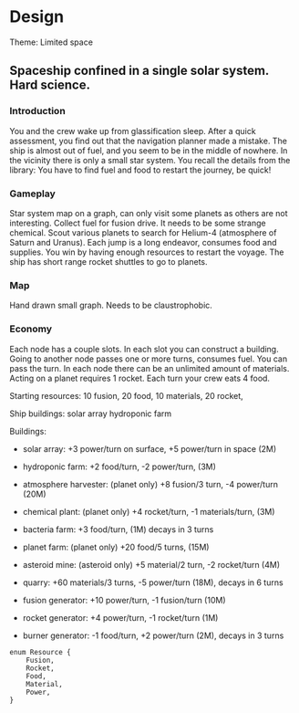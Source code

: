 # Design

Theme: Limited space


## Spaceship confined in a single solar system. Hard science.

### Introduction

You and the crew wake up from glassification sleep.
After a quick assessment, you find out that the navigation planner made a mistake.
The ship is almost out of fuel, and you seem to be in the middle of nowhere.
In the vicinity there is only a small star system.
You recall the details from the library:
You have to find fuel and food to restart the journey, be quick!

### Gameplay

Star system map on a graph, can only visit some planets as others are not interesting.
Collect fuel for fusion drive. It needs to be some strange chemical.
Scout various planets to search for Helium-4 (atmosphere of Saturn and Uranus).
Each jump is a long endeavor, consumes food and supplies. 
You win by having enough resources to restart the voyage.
The ship has short range rocket shuttles to go to planets.

### Map

Hand drawn small graph. Needs to be claustrophobic.

### Economy

Each node has a couple slots.
In each slot you can construct a building.
Going to another node passes one or more turns, consumes fuel.
You can pass the turn.
In each node there can be an unlimited amount of materials.
Acting on a planet requires 1 rocket.
Each turn your crew eats 4 food.

Starting resources:
10 fusion,
20 food,
10 materials,
20 rocket,

Ship buildings:
solar array
hydroponic farm

Buildings:

- solar array:
+3 power/turn on surface, +5 power/turn in space (2M)

- hydroponic farm:
+2 food/turn, -2 power/turn, (3M)

- atmosphere harvester: (planet only) 
+8 fusion/3 turn, -4 power/turn (20M)

- chemical plant: (planet only) 
+4 rocket/turn, -1 materials/turn, (3M)

- bacteria farm:
+3 food/turn, (1M) decays in 3 turns

- planet farm: (planet only)
+20 food/5 turns, (15M)

- asteroid mine: (asteroid only)
+5 material/2 turn, -2 rocket/turn (4M)

- quarry:
+60 materials/3 turns, -5 power/turn (18M), decays in 6 turns

- fusion generator:
+10 power/turn, -1 fusion/turn (10M)

- rocket generator:
+4 power/turn, -1 rocket/turn (1M)

- burner generator: 
-1 food/turn, +2 power/turn (2M), decays in 3 turns

```
enum Resource {
    Fusion,
    Rocket,
    Food,
    Material,
    Power,
}
```
